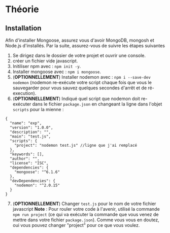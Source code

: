 # Théorie
## Installation
Afin d'installer Mongoose, assurez vous d'avoir MongoDB, mongosh et Node.js d'installés. Par la suite, assurez-vous de suivre les étapes suivantes
1. Se dirigez dans le dossier de votre projet et ouvrir une console.
2. créer un fichier vide javascript.
3. Initiliser npm avec : `npm init -y`.
4. Installer mongoose avec : `npm i mongoose`.
5. (**OPTIONNELLEMENT**) Installer nodemon avec : `npm i --save-dev nodemon` (nodemon re-exécute votre script chaque fois que vous le sauvegarder pour vous sauvez quelques secondes d'arrêt et de ré-execution).
6. (**OPTIONNELLEMENT**) Indiqué quel script que nodemon doit re-exécuter dans le fichier `package.json` en changeant la ligne dans l'objet `scripts` pour la mienne : 
```
{
  "name": "exp",
  "version": "1.0.0",
  "description": "",
  "main": "test.js",
  "scripts": {
    "project": "nodemon test.js" //ligne que j'ai remplacé
  },
  "keywords": [],
  "author": "",
  "license": "ISC",
  "dependencies": {
    "mongoose": "^6.1.6"
  },
  "devDependencies": {
    "nodemon": "^2.0.15"
  }
}
``` 
7. (**OPTIONNELLEMENT**) Changer `test.js` pour le nom de votre fichier javascript
**Note** : Pour rouler votre code à l'avenir, utilisé la commande `npm run project` (ce qui va exécuter la commande que vous venez de mettre dans votre fichier `package.json`). Comme vous vous en doutez, oui vous pouvez changer "project" pour ce que vous voulez.